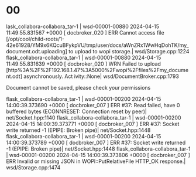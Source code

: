 00
==

lask_collabora-collabora_tar-1  | wsd-00001-00880 2024-04-15 11:49:55.831567 +0000 [ docbroker_020 ] ERR  Cannot access file [/opt/cool/child-roots/1-42e61928/YM9x6KQcuBFykpVU/tmp/user/docs/aWnZRx1WwHqDohTK/my_
document.odt.uploading] to upload to wopi storage.| wsd/Storage.cpp:1224
flask_collabora-collabora_tar-1  | wsd-00001-00880 2024-04-15 11:49:55.831639 +0000 [ docbroker_020 ] WRN  Failed to upload [http%3A%2F%2F192.168.1.47%3A5000%2Fwopi%2Ffiles%2Fmy_document.odt] asynchronously. Act
ivity::None| wsd/DocumentBroker.cpp:1793

Document cannot be saved, please check your permissions

flask_collabora-collabora_tar-1  | wsd-00001-00200 2024-04-15 14:00:39.373690 +0000 [ docbroker_007 ] ERR  #37: Read failed, have 0 buffered bytes (ECONNRESET: Connection reset by peer)| net/Socket.hpp:1140
flask_collabora-collabora_tar-1  | wsd-00001-00200 2024-04-15 14:00:39.373771 +0000 [ docbroker_007 ] ERR  #37: Socket write returned -1 (EPIPE: Broken pipe)| net/Socket.hpp:1448
flask_collabora-collabora_tar-1  | wsd-00001-00200 2024-04-15 14:00:39.373789 +0000 [ docbroker_007 ] ERR  #37: Socket write returned -1 (EPIPE: Broken pipe)| net/Socket.hpp:1448
flask_collabora-collabora_tar-1  | wsd-00001-00200 2024-04-15 14:00:39.373806 +0000 [ docbroker_007 ] ERR  Invalid or missing JSON in WOPI::PutRelativeFile HTTP_OK response.| wsd/Storage.cpp:1474
